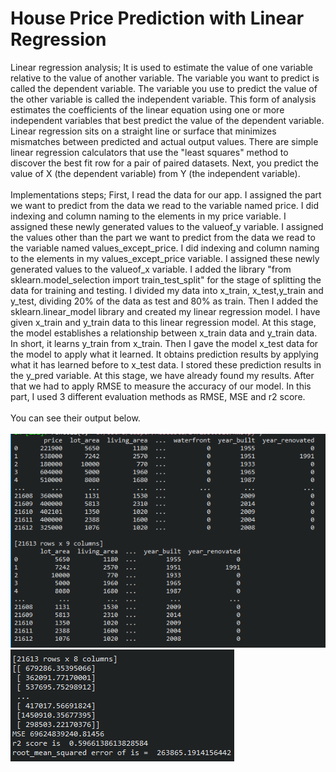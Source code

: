 # House Price Prediction with Linear Regression

Linear regression analysis;
It is used to estimate the value of one variable relative to the value of 
another variable. The variable you want to predict is called the 
dependent variable. The variable you use to predict the value of the 
other variable is called the independent variable. This form of 
analysis estimates the coefficients of the linear equation using one or 
more independent variables that best predict the value of the 
dependent variable. Linear regression sits on a straight line or surface 
that minimizes mismatches between predicted and actual output 
values. There are simple linear regression calculators that use the 
"least squares" method to discover the best fit row for a pair of 
paired datasets. Next, you predict the value of X (the dependent 
variable) from Y (the independent variable). </br> </br> 
Implementations steps;
First, I read the data for our app.
I assigned the part we want to predict from the data we read to the 
variable named price.
I did indexing and column naming to the elements in my price 
variable.
I assigned these newly generated values to the valueof_y variable.
I assigned the values other than the part we want to predict from the 
data we read to the variable named values_except_price.
I did indexing and column naming to the elements in my 
values_except_price variable.
I assigned these newly generated values to the valueof_x variable.
I added the library "from sklearn.model_selection import 
train_test_split" for the stage of splitting the data for training and 
testing.
I divided my data into x_train, x_test,y_train and y_test, dividing 20% 
of the data as test and 80% as train.
Then I added the sklearn.linear_model library and created my linear 
regression model. I have given x_train and y_train data to this linear 
regression model. At this stage, the model establishes a relationship 
between x_train data and y_train data. In short, it learns y_train from 
x_train. Then I gave the model x_test data for the model to apply 
what it learned. It obtains prediction results by applying what it has 
learned before to x_test data. I stored these prediction results in the 
y_pred variable. At this stage, we have already found my results. 
After that we had to apply RMSE to measure the accuracy of our 
model. In this part, I used 3 different evaluation methods as RMSE, 
MSE and r2 score. </br> </br> 
You can see their output below.
</br> </br> 
![UML](https://github.com/isinsuarici/HousePricePredictionwithLR/blob/master/img/output1.png)
</br> 
![UML](https://github.com/isinsuarici/HousePricePredictionwithLR/blob/master/img/output2.png)
